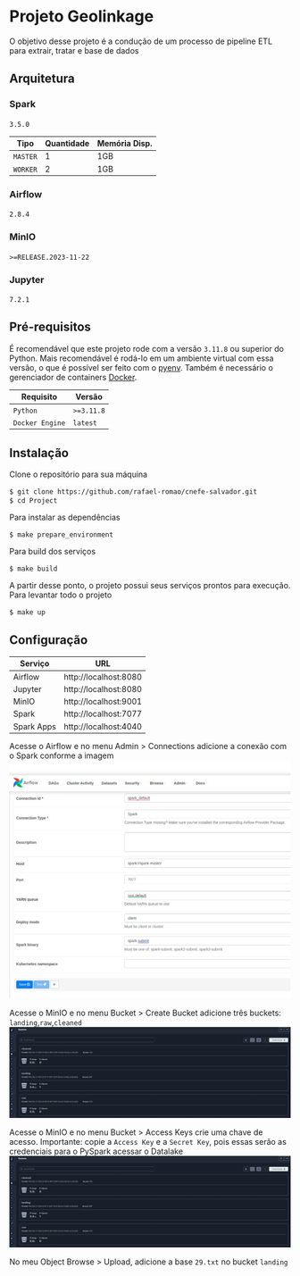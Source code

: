 # Projeto Geolinkage
O objetivo desse projeto é a condução de um processo de pipeline ETL para extrair, tratar e  base de dados 


## Arquitetura

### Spark

`3.5.0`

| Tipo  | Quantidade | Memória Disp.
| ------------- | ------------- | ------------- |
| `MASTER`  | 1  | 1GB|
| `WORKER` | 2  | 1GB |

### Airflow

`2.8.4`

### MinIO

`>=RELEASE.2023-11-22`

### Jupyter

`7.2.1`

## Pré-requisitos
É recomendável que este projeto rode com a versão `3.11.8` ou superior do Python. Mais recomendável é rodá-lo em um ambiente virtual com essa versão, o que é possível ser feito com o [pyenv](https://github.com/pyenv/pyenv-virtualenv). Também é necessário o gerenciador de containers [Docker](https://docs.docker.com/engine/install/).



| Requisito  | Versão |
| ------------- | ------------- |
| `Python`  | `>=3.11.8`  |
| `Docker Engine` | `latest`  |

## Instalação

Clone o repositório para sua máquina

```shell
$ git clone https://github.com/rafael-romao/cnefe-salvador.git
$ cd Project
```

Para instalar as dependências
```shell
$ make prepare_environment
```

Para build dos serviços
```shell
$ make build
```

A partir desse ponto, o projeto possui seus serviços prontos para execução. Para levantar todo o projeto

```shell
$ make up
```

## Configuração

| Serviço  | URL |
| ------------- | ------------- |
| Airflow  | http://localhost:8080  |
| Jupyter  | http://localhost:8080  |
| MinIO | http://localhost:9001  |
| Spark | http://localhost:7077  |
| Spark Apps| http://localhost:4040  |


Acesse o Airflow e no menu Admin > Connections adicione a conexão com o Spark conforme a imagem
![alt text](/imagens/airflow_exemplo.png)

Acesse o MinIO e no menu Bucket > Create Bucket adicione três buckets: `landing`,`raw`,`cleaned`
![alt text](/imagens/minio_bucket_exemplo.png)

Acesse o MinIO e no menu Bucket > Access Keys crie uma chave de acesso. Importante: copie a `Access Key` e a `Secret Key`, pois essas serão as credenciais para o PySpark acessar o Datalake
![alt text](/imagens/minio_bucket_exemplo.png)

No meu Object Browse > Upload, adicione a base `29.txt` no bucket `landing`



